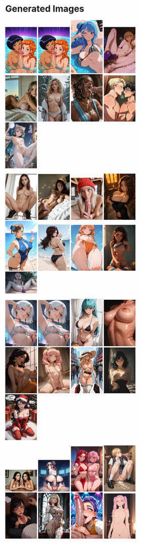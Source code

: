 # Generated Images



<img src="2025_09_30_01_thumb.webp" width="100"/> <img src="2025_09_30_02_thumb.webp" width="100"/> <img src="2025_09_30_03_thumb.webp" width="100"/> <img src="2025_09_30_04_thumb.webp" width="100"/> <img src="2025_09_30_05_thumb.webp" width="100"/> <img src="2025_09_30_06_thumb.webp" width="100"/> <img src="2025_09_30_07_thumb.webp" width="100"/> <img src="2025_09_30_08_thumb.webp" width="100"/> <img src="2025_09_30_09_thumb.webp" width="100"/>

<img src="2025_09_30_10_thumb.webp" width="100"/> <img src="2025_09_30_11_thumb.webp" width="100"/> <img src="2025_09_30_12_thumb.webp" width="100"/> <img src="2025_09_30_13_thumb.webp" width="100"/> <img src="2025_09_30_14_thumb.webp" width="100"/> <img src="2025_09_30_15_thumb.webp" width="100"/> <img src="2025_09_30_16_thumb.webp" width="100"/> <img src="2025_09_30_17_thumb.webp" width="100"/> <img src="2025_09_30_18_thumb.webp" width="100"/>

<img src="2025_09_30_19_thumb.webp" width="100"/> <img src="2025_09_30_20_thumb.webp" width="100"/> <img src="2025_09_30_21_thumb.webp" width="100"/> <img src="2025_09_30_22_thumb.webp" width="100"/> <img src="2025_09_30_23_thumb.webp" width="100"/> <img src="2025_09_30_24_thumb.webp" width="100"/> <img src="2025_09_30_25_thumb.webp" width="100"/> <img src="2025_09_30_26_thumb.webp" width="100"/> <img src="2025_09_30_27_thumb.webp" width="100"/>

<img src="2025_09_30_28_thumb.webp" width="100"/> <img src="2025_09_30_29_thumb.webp" width="100"/> <img src="2025_09_30_30_thumb.webp" width="100"/> <img src="2025_09_30_31_thumb.webp" width="100"/> <img src="2025_09_30_32_thumb.webp" width="100"/> <img src="2025_09_30_33_thumb.webp" width="100"/> <img src="2025_09_30_34_thumb.webp" width="100"/> <img src="2025_09_30_35_thumb.webp" width="100"/>